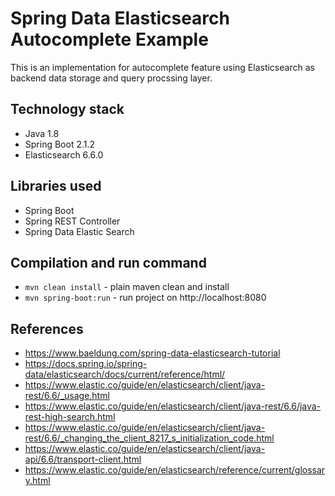 # Spring Data Elasticsearch Autocomplete Example

This is an implementation for autocomplete feature using Elasticsearch as backend data storage and query procssing layer.

## Technology stack
  - Java 1.8
  - Spring Boot 2.1.2
  - Elasticsearch 6.6.0
  
  ## Libraries used
- Spring Boot
- Spring REST Controller
- Spring Data Elastic Search

## Compilation and run command
- `mvn clean install` - plain maven clean and install
- `mvn spring-boot:run` - run project on http://localhost:8080

## References
  - https://www.baeldung.com/spring-data-elasticsearch-tutorial
  - https://docs.spring.io/spring-data/elasticsearch/docs/current/reference/html/
  - https://www.elastic.co/guide/en/elasticsearch/client/java-rest/6.6/_usage.html
  - https://www.elastic.co/guide/en/elasticsearch/client/java-rest/6.6/java-rest-high-search.html
  - https://www.elastic.co/guide/en/elasticsearch/client/java-rest/6.6/_changing_the_client_8217_s_initialization_code.html
  - https://www.elastic.co/guide/en/elasticsearch/client/java-api/6.6/transport-client.html
  - https://www.elastic.co/guide/en/elasticsearch/reference/current/glossary.html
